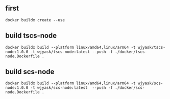 ## first

```
docker buildx create --use
```
## build tscs-node

```
docker buildx build --platform linux/amd64,linux/arm64 -t wjyask/tscs-node:1.0.0 -t wjyask/tscs-node:latest --push -f ./docker/tscs-node.Dockerfile .
```

## build scs-node
```
docker buildx build --platform linux/amd64,linux/arm64 -t wjyask/scs-node:1.0.0 -t wjyask/scs-node:latest  --push -f ./docker/scs-node.Dockerfile .

```

<!-- ## build dscs-node
```
docker buildx build --platform linux/amd64,linux/arm64 -t wjyask/dscs-node:1.0.0 -t wjyask/dscs-node:latest  --push -f ./docker/dscs-node.Dockerfile .

``` -->